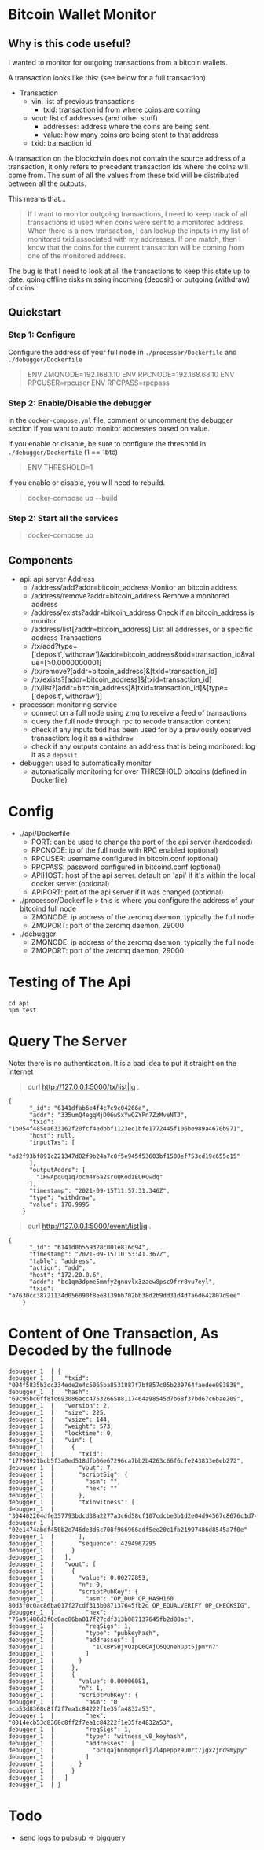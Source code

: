 # Bitcoin Wallet Monitor

## Why is this code useful?

I wanted to monitor for outgoing transactions from a bitcoin wallets.

A transaction looks like this: (see below for a full transaction)
* Transaction
    * vin: list of previous transactions
        * txid: transaction id from where coins are coming
    * vout: list of addresses (and other stuff)
        * addresses: address where the coins are being sent
        * value: how many coins are being stent to that address 
    * txid: transaction id

A transaction on the blockchain does not contain the source address of a transaction, it only refers to precedent transaction ids where the coins will come from. 
The sum of all the values from these txid will be distributed between all the outputs.

This means that...
> If I want to monitor outgoing transactions, I need to keep track of all transactions id used when coins were sent to a monitored address. 
> When there is a new transaction, I can lookup the inputs in my list of monitored txid associated with my addresses. If one match, then I know that the coins for the current transaction will be coming from one of the monitored address.

The bug is that I need to look at all the transactions to keep this state up to date. going offline risks missing incoming (deposit) or outgoing (withdraw) of coins


## Quickstart

### Step 1: Configure
Configure the address of your full node in `./processor/Dockerfile` and `./debugger/Dockerfile`
> ENV ZMQNODE=192.168.1.10
> ENV RPCNODE=192.168.68.10
> ENV RPCUSER=rpcuser
> ENV RPCPASS=rpcpass

### Step 2: Enable/Disable the debugger
In the `docker-compose.yml` file, comment or uncomment the debugger section if you want to auto monitor addresses based on value.

If you enable or disable, be sure to configure the threshold in  `./debugger/Dockerfile` (1 == 1btc)
> ENV THRESHOLD=1

if you enable or disable, you will need to rebuild.
> docker-compose up --build

### Step 2: Start all the services
> docker-compose up


## Components

* api: api server
    Address
    * /address/add?addr=bitcoin_address Monitor an bitcoin address
    * /address/remove?addr=bitcoin_address Remove a monitored address
    * /address/exists?addr=bitcoin_address Check if an bitcoin_address is monitor
    * /address/list\[?addr=bitcoin_address\] List all addresses, or a specific address
    Transactions
    * /tx/add?type=\['deposit','withdraw'\]&addr=bitcoin_address&txid=transaction_id&value=\[>0.0000000001\]
    * /tx/remove?\[addr=bitcoin_address\]&\[txid=transaction_id\]
    * /tx/exists?\[addr=bitcoin_address\]&\[txid=transaction_id\]
    * /tx/list?\[addr=bitcoin_address\]&\[txid=transaction_id\]&\[type=\['deposit','withdraw'\]\]
* processor: monitoring service
    * connect on a full node using zmq to receive a feed of transactions
    * query the full node through rpc to recode transaction content
    * check if any inputs txid has been used for by a previously observed transaction: log it as a `withdraw`
    * check if any outputs contains an address that is being monitored: log it as a `deposit`
* debugger: used to automatically monitor
    * automatically monitoring for over THRESHOLD bitcoins (defined in Dockerfile)

# Config
* ./api/Dockerfile
    * PORT: can be used to change the port of the api server (hardcoded)
    * RPCNODE: ip of the full node with RPC enabled (optional)
    * RPCUSER: username configured in bitcoin.conf (optional)
    * RPCPASS: password configured in bitcoind.conf (optional)
    * APIHOST: host of the api server. default on 'api' if it's within the local docker server (optional)
    * APIPORT: port of the api server if it was changed (optional)
* ./processor/Dockerfile > this is where you configure the address of your bitcoind full node
    * ZMQNODE: ip address of the zeromq daemon, typically the full node
    * ZMQPORT: port of the zeromq daemon, 29000
* ./debugger
    * ZMQNODE: ip address of the zeromq daemon, typically the full node
    * ZMQPORT: port of the zeromq daemon, 29000

# Testing of The Api
```
cd api
npm test
```

# Query The Server
Note: there is no authentication. It is a bad idea to put it straight on the internet

> curl http://127.0.0.1:5000/tx/list|jq .
```
{
      "_id": "6141dfab6e4f4c7c9c04266a",
      "addr": "335umQ4egqMjD06wSxYwQZYPn7ZzMveNTJ",
      "txid": "1b054f485ea633162f20fcf4edbbf1123ec1bfe1772445f106be989a4670b971",
      "host": null,
      "inputTxs": [
        "ad2f93bf891c221347d82f9b24a7c8f5e945f53603bf1500ef753cd19c655c15"
      ],
      "outputAddrs": [
        "1HwApquq1q7ocm4Y6a2sruQKodzEURCwdq"
      ],
      "timestamp": "2021-09-15T11:57:31.346Z",
      "type": "withdraw",
      "value": 170.9995
    }
```


> curl http://127.0.0.1:5000/event/list|jq .
```
{
      "_id": "6141d0b559328c001e816d94",
      "timestamp": "2021-09-15T10:53:41.367Z",
      "table": "address",
      "action": "add",
      "host": "172.20.0.6",
      "addr": "bc1qm3dpme5mmfy2gnuvlx3zaew8psc9frr8vu7eyl",
      "txid": "a7630cc38721134d056090f8ee8139bb702bb38d2b9dd31d4d7a6d642807d9ee"
    }
```

# Content of One Transaction, As Decoded by the fullnode

```
debugger_1  | {
debugger_1  |   "txid": "004f5835b3cc334ede2e4c5065ba8531887f7bf857c05b239764faedee993838",
debugger_1  |   "hash": "69c95bc0ff8fc693086acc4753266588117464a98545d7b68f37bd67c6bae209",
debugger_1  |   "version": 2,
debugger_1  |   "size": 225,
debugger_1  |   "vsize": 144,
debugger_1  |   "weight": 573,
debugger_1  |   "locktime": 0,
debugger_1  |   "vin": [
debugger_1  |     {
debugger_1  |       "txid": "17790921bcb5f3a0ed518dfb06e67296ca7bb2b4263c66f6cfe243833e0eb272",
debugger_1  |       "vout": 7,
debugger_1  |       "scriptSig": {
debugger_1  |         "asm": "",
debugger_1  |         "hex": ""
debugger_1  |       },
debugger_1  |       "txinwitness": [
debugger_1  |         "304402204dfe357793bdcd38a2277a3c6d58cf107cdcbe3b1d2e04d94567c8676c1d747902204a53b707d39e3298f84bbcc81e478d2d42a41d84c13ad780d530146ba0d135ce01",
debugger_1  |         "02e1474abdf450b2e746de3d6c708f966966adf5ee20c1fb21997486d8545a7f0e"
debugger_1  |       ],
debugger_1  |       "sequence": 4294967295
debugger_1  |     }
debugger_1  |   ],
debugger_1  |   "vout": [
debugger_1  |     {
debugger_1  |       "value": 0.00272853,
debugger_1  |       "n": 0,
debugger_1  |       "scriptPubKey": {
debugger_1  |         "asm": "OP_DUP OP_HASH160 80d3f0c0ac86ba017f27cdf313b087137645fb2d OP_EQUALVERIFY OP_CHECKSIG",
debugger_1  |         "hex": "76a91480d3f0c0ac86ba017f27cdf313b087137645fb2d88ac",
debugger_1  |         "reqSigs": 1,
debugger_1  |         "type": "pubkeyhash",
debugger_1  |         "addresses": [
debugger_1  |           "1CkBPSBjVQzpQ6QAjC6QQnehupt5jpmYn7"
debugger_1  |         ]
debugger_1  |       }
debugger_1  |     },
debugger_1  |     {
debugger_1  |       "value": 0.00006081,
debugger_1  |       "n": 1,
debugger_1  |       "scriptPubKey": {
debugger_1  |         "asm": "0 ecb53d8368c8ff2f7ea1c84222f1e35fa4832a53",
debugger_1  |         "hex": "0014ecb53d8368c8ff2f7ea1c84222f1e35fa4832a53",
debugger_1  |         "reqSigs": 1,
debugger_1  |         "type": "witness_v0_keyhash",
debugger_1  |         "addresses": [
debugger_1  |           "bc1qaj6nmqmgerlj7l4peppz9u0rt7jgx2jnd9mypy"
debugger_1  |         ]
debugger_1  |       }
debugger_1  |     }
debugger_1  |   ]
debugger_1  | }
```

# Todo

* send logs to pubsub -> bigquery

